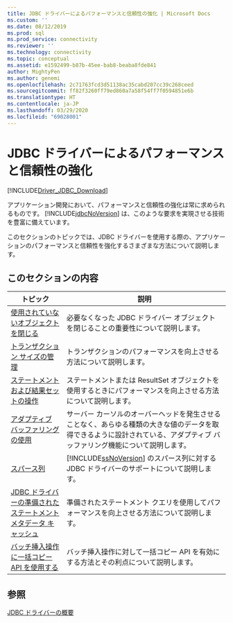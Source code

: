 ```yaml
---
title: JDBC ドライバーによるパフォーマンスと信頼性の強化 | Microsoft Docs
ms.custom: ''
ms.date: 08/12/2019
ms.prod: sql
ms.prod_service: connectivity
ms.reviewer: ''
ms.technology: connectivity
ms.topic: conceptual
ms.assetid: e1592499-b87b-45ee-bab8-beaba8fde841
author: MightyPen
ms.author: genemi
ms.openlocfilehash: 2c71763fcd3d51138ac35cabd207cc39c268ceed
ms.sourcegitcommit: ff82f3260ff79ed860a7a58f54ff7f0594851e6b
ms.translationtype: HT
ms.contentlocale: ja-JP
ms.lasthandoff: 03/29/2020
ms.locfileid: "69028001"
---
```

# <a name="improving-performance-and-reliability-with-the-jdbc-driver"></a>JDBC ドライバーによるパフォーマンスと信頼性の強化

[!INCLUDE[Driver_JDBC_Download](../../includes/driver_jdbc_download.md)]

アプリケーション開発において、パフォーマンスと信頼性の強化は常に求められるものです。 [!INCLUDE[jdbcNoVersion](../../includes/jdbcnoversion_md.md)] は、このような要求を実現させる技術を豊富に備えています。  
  
このセクションのトピックでは、JDBC ドライバーを使用する際の、アプリケーションのパフォーマンスと信頼性を強化するさまざまな方法について説明します。  

## <a name="in-this-section"></a>このセクションの内容

|トピック|説明|  
|-----------|-----------------|  
|[使用されていないオブジェクトを閉じる](../../connect/jdbc/closing-objects-when-not-in-use.md)|必要なくなった JDBC ドライバー オブジェクトを閉じることの重要性について説明します。|  
|[トランザクション サイズの管理](../../connect/jdbc/managing-transaction-size.md)|トランザクションのパフォーマンスを向上させる方法について説明します。|  
|[ステートメントおよび結果セットの操作](../../connect/jdbc/working-with-statements-and-result-sets.md)|ステートメントまたは ResultSet オブジェクトを使用するときにパフォーマンスを向上させる方法について説明します。|  
|[アダプティブ バッファリングの使用](../../connect/jdbc/using-adaptive-buffering.md)|サーバー カーソルのオーバーヘッドを発生させることなく、あらゆる種類の大きな値のデータを取得できるように設計されている、アダプティブ バッファリング機能について説明します。|  
|[スパース列](../../connect/jdbc/sparse-columns.md)|[!INCLUDE[ssNoVersion](../../includes/ssnoversion-md.md)] のスパース列に対する JDBC ドライバーのサポートについて説明します。|  
|[JDBC ドライバーの準備されたステートメント メタデータ キャッシュ](../../connect/jdbc/prepared-statement-metadata-caching-for-the-jdbc-driver.md)|準備されたステートメント クエリを使用してパフォーマンスを向上させる方法について説明します。|
|[バッチ挿入操作に一括コピー API を使用する](../../connect/jdbc/use-bulk-copy-api-batch-insert-operation.md)|バッチ挿入操作に対して一括コピー API を有効にする方法とその利点について説明します。|

## <a name="see-also"></a>参照

[JDBC ドライバーの概要](../../connect/jdbc/overview-of-the-jdbc-driver.md)  
  

